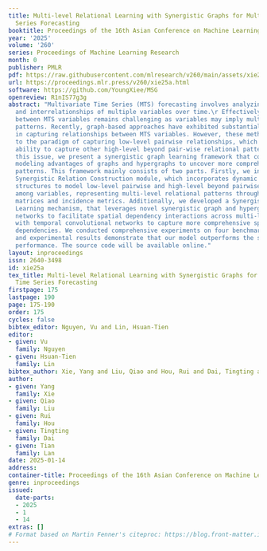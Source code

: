 ```yaml
---
title: Multi-level Relational Learning with Synergistic Graphs for Multivariate Time
  Series Forecasting
booktitle: Proceedings of the 16th Asian Conference on Machine Learning
year: '2025'
volume: '260'
series: Proceedings of Machine Learning Research
month: 0
publisher: PMLR
pdf: https://raw.githubusercontent.com/mlresearch/v260/main/assets/xie25a/xie25a.pdf
url: https://proceedings.mlr.press/v260/xie25a.html
software: https://github.com/YoungXiee/MSG
openreview: R1nIS77g3g
abstract: "Multivariate Time Series (MTS) forecasting involves analyzing the evolution
  and interrelationships of multiple variables over time.\r Effectively mining relationships
  between MTS variables remains challenging as variables may imply multiple relational
  patterns. Recently, graph-based approaches have exhibited substantial effectiveness
  in capturing relationships between MTS variables. However, these methods often adhere
  to the paradigm of capturing low-level pairwise relationships, which limits their
  ability to capture other high-level beyond pair-wise relational patterns. To address
  this issue, we present a synergistic graph learning framework that combines the
  modeling advantages of graphs and hypergraphs to uncover more comprehensive relational
  patterns. This framework mainly consists of two parts. Firstly, we introduced a
  Synergistic Relation Construction module, which incorporates dynamic graph and hypergraph
  structures to model low-level pairwise and high-level beyond pairwise relationships
  among variables, representing multi-level relational patterns through obtained adjacency
  matrices and incidence metrics. Additionally, we developed a Synergistic Relation
  Learning mechanism, that leverages novel synergistic graph and hypergraph convolutional
  networks to facilitate spatial dependency interactions across multi-levels, along
  with temporal convolutional networks to capture more comprehensive spatial-temporal
  dependencies. We conducted comprehensive experiments on four benchmark datasets,
  and experimental results demonstrate that our model outperforms the state-of-the-art
  performance. The source code will be available online."
layout: inproceedings
issn: 2640-3498
id: xie25a
tex_title: Multi-level Relational Learning with Synergistic Graphs for Multivariate
  Time Series Forecasting
firstpage: 175
lastpage: 190
page: 175-190
order: 175
cycles: false
bibtex_editor: Nguyen, Vu and Lin, Hsuan-Tien
editor:
- given: Vu
  family: Nguyen
- given: Hsuan-Tien
  family: Lin
bibtex_author: Xie, Yang and Liu, Qiao and Hou, Rui and Dai, Tingting and Lan, Tian
author:
- given: Yang
  family: Xie
- given: Qiao
  family: Liu
- given: Rui
  family: Hou
- given: Tingting
  family: Dai
- given: Tian
  family: Lan
date: 2025-01-14
address:
container-title: Proceedings of the 16th Asian Conference on Machine Learning
genre: inproceedings
issued:
  date-parts:
  - 2025
  - 1
  - 14
extras: []
# Format based on Martin Fenner's citeproc: https://blog.front-matter.io/posts/citeproc-yaml-for-bibliographies/
---
```

